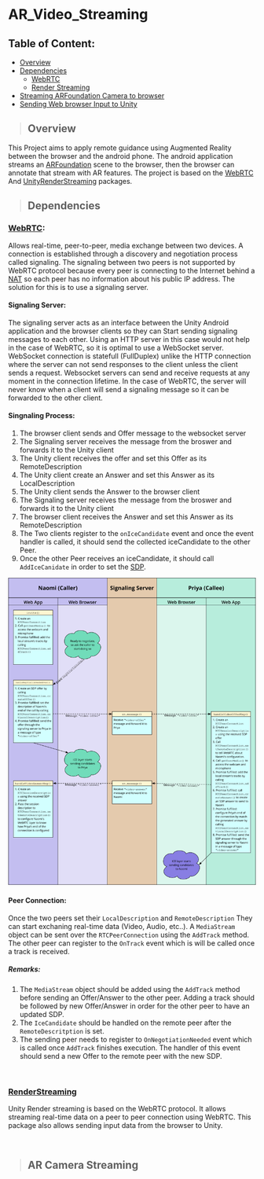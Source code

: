 # AR_Video_Streaming

## Table of Content:
 * [Overview](#overview)
 * [Dependencies](#dependencies)
   * [WebRTC](#webrtc)
   * [Render Streaming](#renderstreaming)
* [Streaming ARFoundation Camera to browser](#ar-camera-streaming)
* [Sending Web browser Input to Unity](#sending-web-browser-input-to-unity)

>## Overview

This Project aims to apply remote guidance using Augmented Reality between the browser and the android phone. The android application streams an [ARFoundation](https://docs.unity3d.com/Packages/com.unity.xr.arfoundation@4.1/manual/index.html) scene to the browser, then the browser can annotate that stream with AR features. The project is based on the  [WebRTC](https://docs.unity3d.com/Packages/com.unity.webrtc@2.4/manual/index.html) And [UnityRenderStreaming](https://docs.unity3d.com/Packages/com.unity.renderstreaming@3.1/manual/index.html) packages.


>## Dependencies

### [WebRTC](https://docs.unity3d.com/Packages/com.unity.webrtc@2.4/manual/index.html):
Allows real-time, peer-to-peer, media exchange between two devices. A connection is established through a discovery and negotiation process called signaling. The signaling between two peers is not supported by WebRTC protocol because every peer is connecting to the Internet behind a [NAT](https://en.wikipedia.org/wiki/Network_address_translation) so each peer has no information about his public IP address. The solution for this is to use a signaling server.

#### Signaling Server: 
The signaling server acts as an interface between the Unity Android application and the browser clients so they can Start sending signaling messages to each other. Using an HTTP server in this case would not help in the case of WebRTC, so it is optimal to use a WebSocket server. WebSocket connection is statefull (FullDuplex) unlike the HTTP connection where the server can not send responses to the client unless the client sends a request. Websocket servers can send and receive requests at any moment in the connection lifetime. In the case of WebRTC, the server will never know when a client will send a signaling message so it can be forwarded to the other client.

#### Singnaling Process:
1. The browser client sends and Offer message to the websocket server
2. The Signaling server receives the message from the broswer and forwards it to the Unity client
3. The Unity client receives the offer and set this Offer as its RemoteDescription
4. The Unity client create an Answer and set this Answer as its LocalDescription
5. The Unity client sends the Answer to the browser client
7. The Signaling server receives the message from the broswer and forwards it to the Unity client
8. The browser client receives the Answer and set this Answer as its RemoteDescription
9. The Two clients register to the `onIceCandidate` event and once the event handler is called, it should send the collected iceCandidate to the other Peer.
10. Once the other Peer receives an iceCandidate, it should call `AddIceCanidate` in order to set the [SDP](https://en.wikipedia.org/wiki/Session_Description_Protocol).

![Signaling Process Browser API](./webrtc_signaling_diagram.svg) 

#### Peer Connection:
Once the two peers set their `LocalDescription` and `RemoteDescription` They can start exchaning real-time data (Video, Audio, etc..). A `MediaStream` object can be sent over the `RTCPeerConnection` using the `AddTrack` method. The other peer can register to the `OnTrack` event which is will be called once a track is received.

##### Remarks:
1. The `MediaStream` object should be added using the `AddTrack` method before sending an Offer/Answer to the other peer. Adding a track should be followed by new Offer/Answer in order for the other peer to have an updated SDP.
2. The `IceCandidate` should be handled on the remote peer after the `RemoteDescritption` is set.
3. The sending peer needs to register to `OnNegotiationNeeded` event which is called once `AddTrack` finishes execution. The handler of this event should send a new Offer to the remote peer with the new SDP. 

&nbsp;
&nbsp;
&nbsp;

### [RenderStreaming](https://docs.unity3d.com/Packages/com.unity.renderstreaming@3.1/manual/index.html)
Unity Render streaming is based on the WebRTC protocol. It allows streaming real-time data on a peer to peer connection using WebRTC. This package also allows sending input data from the browser to Unity.

&nbsp;
&nbsp;

>## AR Camera Streaming 
